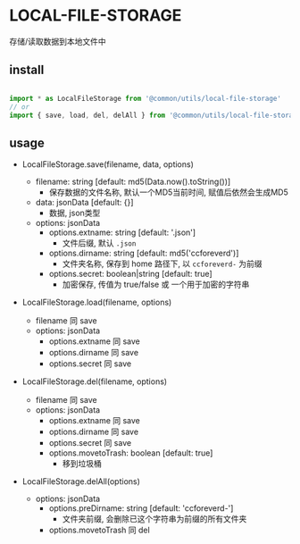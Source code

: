 # LOCAL-FILE-STORAGE

存储/读取数据到本地文件中

## install

``` js

import * as LocalFileStorage from '@common/utils/local-file-storage'
// or
import { save, load, del, delAll } from '@common/utils/local-file-storage'

```

## usage

- LocalFileStorage.save(filename, data, options)
  - filename: string [default: md5(Data.now().toString())]
    - 保存数据的文件名称, 默认一个MD5当前时间, 赋值后依然会生成MD5
  - data: jsonData [default: {}]
    - 数据, json类型
  - options: jsonData
    - options.extname: string [default: '.json']
      - 文件后缀, 默认 `.json`
    - options.dirname: string [default: md5('ccforeverd')]
      - 文件夹名称, 保存到 home 路径下, 以 `ccforeverd-` 为前缀
    - options.secret: boolean|string [default: true]
      - 加密保存, 传值为 true/false 或 一个用于加密的字符串

- LocalFileStorage.load(filename, options)
  - filename 同 save
  - options: jsonData
    - options.extname 同 save
    - options.dirname 同 save
    - options.secret 同 save

- LocalFileStorage.del(filename, options)
  - filename 同 save
  - options: jsonData
    - options.extname 同 save
    - options.dirname 同 save
    - options.secret 同 save
    - options.movetoTrash: boolean [default: true]
      - 移到垃圾桶

- LocalFileStorage.delAll(options)
  - options: jsonData
    - options.preDirname: string [default: 'ccforeverd-']
      - 文件夹前缀, 会删除已这个字符串为前缀的所有文件夹
    - options.movetoTrash 同 del
